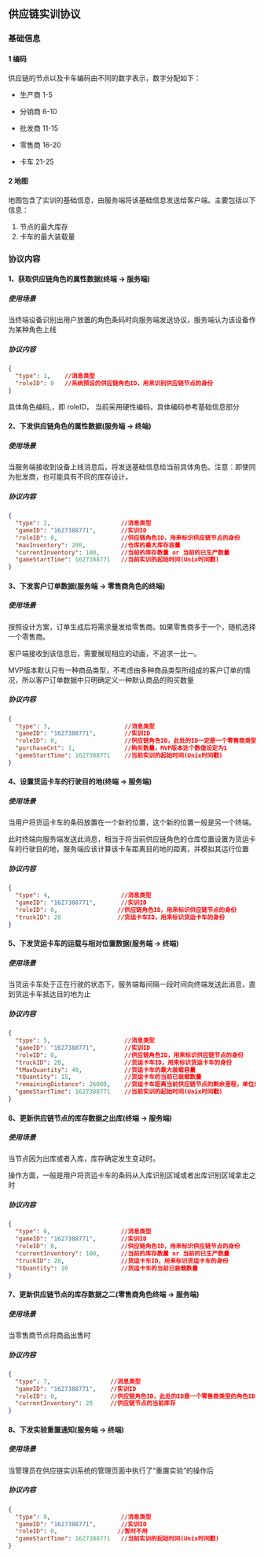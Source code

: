 ## 供应链实训协议

### 基础信息

#### 1 编码

供应链的节点以及卡车编码由不同的数字表示，数字分配如下：

- 生产商  1-5

- 分销商  6-10

- 批发商  11-15

- 零售商 16-20

- 卡车  21-25  

#### 2 地图

地图包含了实训的基础信息，由服务端将该基础信息发送给客户端。主要包括以下信息：

1. 节点的最大库存
2. 卡车的最大装载量



### 协议内容

#### 1、获取供应链角色的属性数据(终端 -> 服务端)

##### 使用场景

当终端设备识别出用户放置的角色条码时向服务端发送协议，服务端认为该设备作为某种角色上线

##### 协议内容

```json
{
  "type": 1,    //消息类型
  "roleID": 0   //系统预设的供应链角色ID，用来识别供应链节点的身份
}
```
具体角色编码,，即 roleID， 当前采用硬性编码，具体编码参考基础信息部分



#### 2、下发供应链角色的属性数据(服务端 -> 终端)

##### 使用场景

当服务端接收到设备上线消息后，将发送基础信息给当前具体角色。注意：即使同为批发商，也可能具有不同的库存设计。

##### 协议内容

```json
{
  "type": 2,                    //消息类型
  "gameID": "1627388771",       //实训ID
  "roleID": 0,                  //供应链角色ID，用来标识供应链节点的身份
  "maxInventory": 200,          //仓库的最大库存容量
  "currentInventory": 100,      //当前的库存数量 or 当前的已生产数量
  "gameStartTime": 1627388771   //当前实训的起始时间(Unix时间戳)
}
```


#### 3、下发客户订单数据(服务端 -> 零售商角色的终端)

##### 使用场景

按照设计方案，订单生成后将需求量发给零售商。如果零售商多于一个，随机选择一个零售商。

客户端接收到该信息后，需要展现相应的动画，不追求一比一。

MVP版本默认只有一种商品类型，不考虑由多种商品类型所组成的客户订单的情况，所以客户订单数据中只明确定义一种默认商品的购买数量

##### 协议内容

```json
{
  "type": 3,                     //消息类型
  "gameID": "1627388771",        //实训ID
  "roleID": 0,                   //供应链角色ID，此处的ID一定是一个零售商类型的角色ID，因为只有零售商能接收客户订单
  "purchaseCnt": 1,              //购买数量，MVP版本这个数值设定为1
  "gameStartTime": 1627388771    //当前实训的起始时间(Unix时间戳)
}
```


#### 4、设置货运卡车的行驶目的地(终端 -> 服务端)

##### 使用场景

当用户将货运卡车的条码放置在一个新的位置，这个新的位置一般是另一个终端。

此时终端向服务端发送此消息，相当于将当前供应链角色的仓库位置设置为货运卡车的行驶目的地，服务端应该计算该卡车距离目的地的距离，并模拟其运行位置

##### 协议内容

```json
{
  "type": 4,                    //消息类型
  "gameID": "1627388771",       //实训ID
  "roleID": 0,                 //供应链角色ID，用来标识供应链节点的身份
  "truckID": 20                //货运卡车ID，用来标识货运卡车的身份
}
```


#### 5、下发货运卡车的运载与相对位置数据(服务端 -> 终端)

##### 使用场景

当货运卡车处于正在行驶的状态下，服务端每间隔一段时间向终端发送此消息，直到货运卡车抵达目的地为止

##### 协议内容

```json
{
  "type": 5,                     //消息类型
  "gameID": "1627388771",        //实训ID
  "roleID": 0,                   //供应链角色ID，用来标识供应链节点的身份
  "truckID": 20,                 //货运卡车ID，用来标识货运卡车的身份
  "tMaxQuantity": 40,            //货运卡车的最大装载容量
  "tQuantity": 15,               //货运卡车的当前已装载数量
  "remainingDistance": 26000,    //货运卡车距离当前供应链节点的剩余里程，单位米
  "gameStartTime": 1627388771    //当前实训的起始时间(Unix时间戳)
}
```


#### 6、更新供应链节点的库存数据之出库(终端 -> 服务端)

##### 使用场景

当节点因为出库或者入库，库存确定发生变动时。

操作方面，一般是用户将货运卡车的条码从入库识别区域或者出库识别区域拿走之时

##### 协议内容

```json
{
  "type": 6,                    //消息类型
  "gameID": "1627388771",       //实训ID
  "roleID": 0,                  //供应链角色ID，用来标识供应链节点的身份
  "currentInventory": 100,      //当前的库存数量 or 当前的已生产数量
  "truckID": 20,                //货运卡车ID，用来标识货运卡车的身份
  "tQuantity": 10               //货运卡车的当前已装载数量
}
```


#### 7、更新供应链节点的库存数据之二(零售商角色终端 -> 服务端)

##### 使用场景

当零售商节点将商品出售时

##### 协议内容

```json
{
  "type": 7,                 //消息类型
  "gameID": "1627388771",    //实训ID
  "roleID": 0,               //供应链角色ID，此处的ID是一个零售商类型的角色ID，因为只有零售商能接收客户订单
  "currentInventory": 20     //供应链节点的当前库存
}
```


#### 8、下发实验重置通知(服务端 -> 终端)

##### 使用场景

当管理员在供应链实训系统的管理页面中执行了“重置实验”的操作后

##### 协议内容

```json
{
  "type": 8,                    //消息类型
  "gameID": "1627388771",       //实训ID
  "roleID": 0,                 //暂时不用
  "gameStartTime": 1627388771   //当前实训的起始时间(Unix时间戳)
}
```
